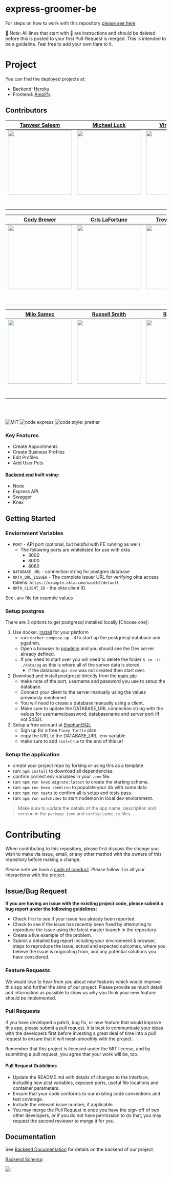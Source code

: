 # express-groomer-be

For steps on how to work with this repository [please see here](https://docs.labs.lambdaschool.com/labs-spa-starter/)

🚫 Note: All lines that start with 🚫 are instructions and should be deleted before this is posted to your first Pull-Request is merged. This is intended to be a guideline. Feel free to add your own flare to it.

# Project

You can find the deployed projects at:
- Backend: [Heroku](https://labspt12-express-groomer-g-api.herokuapp.com/).
- Frontend: [Amplify](https://g.expressgroomer.dev/).


## Contributors


|                                                      [Tanveer Saleem](https://github.com/tanveersaleem786)                                                       |                                                       [Michael Luck](https://github.com/MLucky518)                                                        |                                                      [Virginia Wilcox](http://github.com/wilcoxva)                                                       |                                                       [Thomas Lewandowski](https://github.com/tlewandowski18)                                                        |                                                      [Tyler Alsop](https://github.com/TylerAlsop)                                                       |
| :-----------------------------------------------------------------------------------------------------------------------------------------: | :-------------------------------------------------------------------------------------------------------------------------------------------: | :-----------------------------------------------------------------------------------------------------------------------------------------: | :-------------------------------------------------------------------------------------------------------------------------------------------: | :-----------------------------------------------------------------------------------------------------------------------------------------: |
| [<img src="https://avatars2.githubusercontent.com/u/49071356?s=400&u=01d9e75039ead07139616f600de3fd4faec24196&v=4" width = "200" />](https://github.com/tanveersaleem786) | [<img src="https://avatars1.githubusercontent.com/u/56007160?s=400&u=1db2f21f7fdb1b6a0eb13a3a6f257914ce25ad42&v=4" width = "200" />](https://github.com/MLucky518) | [<img src="https://avatars0.githubusercontent.com/u/12515235?s=400&u=b905dd8704b491ee114796787a4793525a4560ce&v=4" width = "200" />](http://github.com/wilcoxva) | [<img src="https://avatars1.githubusercontent.com/u/50520045?s=400&u=d09b042373047956b9d02a24e9172b5af0c88ccb&v=4" width = "200" />](https://github.com/tlewandowski18) | [<img src="https://avatars0.githubusercontent.com/u/55705564?s=400&u=4ec5aa07a4bd76eb81b300d6e47315f6d07766cb&v=4" width = "200" />](https://github.com/TylerAlsop) |
|                                [<img src="https://github.com/favicon.ico" width="15"> ](https://github.com/tanveersaleem786/)                                |                            [<img src="https://github.com/favicon.ico" width="15"> ](https://github.com/MLucky518)                             |                          [<img src="https://github.com/favicon.ico" width="15"> ](http://github.com/wilcoxva)                           |                          [<img src="https://github.com/favicon.ico" width="15"> ](https://github.com/tlewandowski18)                           |                           [<img src="https://github.com/favicon.ico" width="15"> ](https://github.com/TylerAlsop)                            |
|                [ <img src="https://static.licdn.com/sc/h/al2o9zrvru7aqj8e1x2rzsrca" width="15"> ](https://www.linkedin.com/in/tanveer-saleem/)                |                 [ <img src="https://static.licdn.com/sc/h/al2o9zrvru7aqj8e1x2rzsrca" width="15"> ](https://www.linkedin.com/in/mlucky518/)                 |                [ <img src="https://static.licdn.com/sc/h/al2o9zrvru7aqj8e1x2rzsrca" width="15"> ](https://www.linkedin.com/in/virginia-wilcox)                |                 [ <img src="https://static.licdn.com/sc/h/al2o9zrvru7aqj8e1x2rzsrca" width="15"> ](https://www.linkedin.com/in/tomlewandowski1/)                 |                [ <img src="https://static.licdn.com/sc/h/al2o9zrvru7aqj8e1x2rzsrca" width="15"> ](https://www.linkedin.com/in/tyler-alsop/)                |

|                                                      [Cody Brewer](https://github.com/CodyBrewer)                                                       |                                                       [Cris LaFortune](https://github.com/cdlafortune)                                                        |                                                      [Trevor Thompson](https://github.com/tthompson2)                                                       |                                                       [Luis Pineda](https://github.com/LuisPinedaJR)                                                        |                                                      [Eloy Gutierrez](https://github.com/Eloy2)                                                       |
| :-----------------------------------------------------------------------------------------------------------------------------------------: | :-------------------------------------------------------------------------------------------------------------------------------------------: | :-----------------------------------------------------------------------------------------------------------------------------------------: | :-------------------------------------------------------------------------------------------------------------------------------------------: | :-----------------------------------------------------------------------------------------------------------------------------------------: |
| [<img src="https://avatars.githubusercontent.com/u/8118059?s=460&u=6da8b776ce0e9b326e0948620842b00cbc41f180&v=4" width = "200" />](https://github.com/CodyBrewer) | [<img src="https://avatars.githubusercontent.com/u/45853079?s=460&v=4" width = "200" />](https://github.com/cdlafortune) | [<img src="https://avatars.githubusercontent.com/u/895665?s=460&u=055f365adef34715fc254a393f0165eefbf0cce3&v=4" width = "200" />](https://github.com/tthompson2) | [<img src="https://avatars.githubusercontent.com/u/13291961?s=460&u=6459a6cd7be8368232a5a712b31e59ef137b99a7&v=4" width = "200" />](https://github.com/LuisPinedaJR) | [<img src="https://avatars.githubusercontent.com/u/31071164?s=460&u=cec841319bbb729bc3290f5178a7034a764876af&v=4" width = "200" />](https://github.com/Eloy2) |
|                                [<img src="https://github.com/favicon.ico" width="15"> ](https://github.com/CodyBrewer)                                |                            [<img src="https://github.com/favicon.ico" width="15"> ](https://github.com/cdlafortune)                             |                          [<img src="https://github.com/favicon.ico" width="15"> ](https://github.com/tthompson2)                           |                          [<img src="https://github.com/favicon.ico" width="15"> ](https://github.com/LuisPinedaJR)                           |                           [<img src="https://github.com/favicon.ico" width="15"> ](https://github.com/Eloy2)                            |
|                [ <img src="https://static.licdn.com/sc/h/al2o9zrvru7aqj8e1x2rzsrca" width="15"> ](https://www.linkedin.com/in/cody-brewer/)                |                 [ <img src="https://static.licdn.com/sc/h/al2o9zrvru7aqj8e1x2rzsrca" width="15"> ](https://www.linkedin.com/in/cris-lafortune/)                 |                [ <img src="https://static.licdn.com/sc/h/al2o9zrvru7aqj8e1x2rzsrca" width="15"> ](https://www.linkedin.com/in/trevor-thompson-dev/)                |                 [ <img src="https://static.licdn.com/sc/h/al2o9zrvru7aqj8e1x2rzsrca" width="15"> ]()                 |                [ <img src="https://static.licdn.com/sc/h/al2o9zrvru7aqj8e1x2rzsrca" width="15"> ](https://www.linkedin.com/in/eloygutierrez/)                |

|                                                      [Milo Samec](https://github.com/milosamec)                                                       |                                                       [Russell Smith](https://github.com/rjsmith25)                                                        |                                                      [Randy Egan](https://github.com/ClydeFrog04)                                                       |
| :-----------------------------------------------------------------------------------------------------------------------------------------: | :-------------------------------------------------------------------------------------------------------------------------------------------: | :-----------------------------------------------------------------------------------------------------------------------------------------: |
| [<img src="https://avatars.githubusercontent.com/u/43768673?s=460&u=21401cff21fc257a349936e6d2648c49ac1226c5&v=4" width = "200" />](https://github.com/milosamec) | [<img src="https://avatars.githubusercontent.com/u/10043841?s=460&u=7c8a984d8343603874ffb8c8e058b55897f4b7cb&v=4" width = "200" />](https://github.com/rjsmith25) | [<img src="https://avatars.githubusercontent.com/u/31398520?s=460&u=f49f737c2fa710de0bb74154b1d2a977d4a12122&v=4" width = "200" />](https://github.com/ClydeFrog04) |
|                                [<img src="https://github.com/favicon.ico" width="15"> ](https://github.com/milosamec)                                |                            [<img src="https://github.com/favicon.ico" width="15"> ](https://github.com/rjsmith25)                             |                          [<img src="https://github.com/favicon.ico" width="15"> ](https://github.com/ClydeFrog04)                           |
|                [ <img src="https://static.licdn.com/sc/h/al2o9zrvru7aqj8e1x2rzsrca" width="15"> ](https://www.linkedin.com/in/milosz-samec/)                |                 [ <img src="https://static.licdn.com/sc/h/al2o9zrvru7aqj8e1x2rzsrca" width="15"> ](https://www.linkedin.com/in/russell-smith-68542b125/)                 |                [ <img src="https://static.licdn.com/sc/h/al2o9zrvru7aqj8e1x2rzsrca" width="15"> ](https://www.linkedin.com/in/randal-egan/)                |

<br>
<br>


![MIT](https://img.shields.io/packagist/l/doctrine/orm.svg)
![node express](https://img.shields.io/node/v-lts/express)
![code style: prettier](https://img.shields.io/badge/code_style-prettier-ff69b4.svg?style=flat-square)


### Key Features

- Create Appointments
- Create Business Profiles
- Edit Profiles
- Add User Pets

#### [Backend end](https://github.com/Lambda-School-Labs/Express_Groomer-TeamA-BE) built using:
- Node 
- Express API 
- Swagger
- Knex

## Getting Started

### Enviornment Variables

- `PORT` - API port (optional, but helpful with FE running as well)
  - The following ports are whitelisted for use with okta
    - 3000
    - 8000
    - 8080
- `DATABASE_URL` - connection string for postgres database
- `OKTA_URL_ISSUER` - The complete issuer URL for verifying okta access tokens. `https://example.okta.com/oauth2/default`
- `OKTA_CLIENT_ID` - the okta client ID.

See `.env` file for example values

### Setup postgres

There are 3 options to get postgresql installed locally [Choose one]:

1. Use docker. [Install](https://docs.docker.com/get-docker/) for your platform
    - run: `docker-compose up -d` to start up the postgresql database and pgadmin.
    - Open a browser to [pgadmin](http://localhost:5050/) and you should see the Dev server already defined.
    - If you need to start over you will need to delete the folder `$ rm -rf ./data/pg` as this is where all of the server data is stored.
      - if the database `api-dev` was not created then start over.
2. Download and install postgresql directly from the [main site](https://www.postgresql.org/download/)
    - make note of the port, username and password you use to setup the database.
    - Connect your client to the server manually using the values previously mentioned
    - You will need to create a database manually using a client.
    - Make sure to update the DATABASE_URL connection string with the values for username/password, databasename and server port (if not 5432).
3. Setup a free account at [ElephantSQL](https://www.elephantsql.com/plans.html)
    - Sign up for a free `Tiney Turtle` plan
    - copy the URL to the DATABASE_URL .env variable
    - make sure to add `?ssl=true` to the end of this url

### Setup the application

- create your project repo by forking or using this as a template.
- run: `npm install` to download all dependencies.
- confirm correct env variables in your `.env` file.
- run: `npm run knex migrate:latest` to create the starting schema.
- run: `npm run knex seed:run` to populate your db with some data.
- run: `npm run tests` to confirm all is setup and tests pass.
- run: `npm run watch:dev` to start nodemon in local dev enviornment.

> Make sure to update the details of the app name, description and version in
> the `package.json` and `config/jsdoc.js` files.

# Contributing

When contributing to this repository, please first discuss the change you wish to make via issue, email, or any other method with the owners of this repository before making a change.

Please note we have a [code of conduct](./CODE_OF_CONDUCT.md). Please follow it in all your interactions with the project.

## Issue/Bug Request

**If you are having an issue with the existing project code, please submit a bug report under the following guidelines:**

- Check first to see if your issue has already been reported.
- Check to see if the issue has recently been fixed by attempting to reproduce the issue using the latest master branch in the repository.
- Create a live example of the problem.
- Submit a detailed bug report including your environment & browser, steps to reproduce the issue, actual and expected outcomes, where you believe the issue is originating from, and any potential solutions you have considered.

### Feature Requests

We would love to hear from you about new features which would improve this app and further the aims of our project. Please provide as much detail and information as possible to show us why you think your new feature should be implemented.

### Pull Requests

If you have developed a patch, bug fix, or new feature that would improve this app, please submit a pull request. It is best to communicate your ideas with the developers first before investing a great deal of time into a pull request to ensure that it will mesh smoothly with the project.

Remember that this project is licensed under the MIT license, and by submitting a pull request, you agree that your work will be, too.

#### Pull Request Guidelines

- Update the README.md with details of changes to the interface, including new plist variables, exposed ports, useful file locations and container parameters.
- Ensure that your code conforms to our existing code conventions and test coverage.
- Include the relevant issue number, if applicable.
- You may merge the Pull Request in once you have the sign-off of two other developers, or if you do not have permission to do that, you may request the second reviewer to merge it for you.

## Documentation

See [Backend Documentation](https://labspt12-express-groomer-g-api.herokuapp.com/api-docs/) for details on the backend of our project.

[Backend Schema](https://imgur.com/WXOHwzW):

<img src="https://i.imgur.com/WXOHwzW.png"/>
